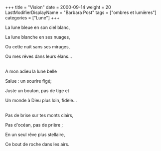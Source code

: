 +++
title = "Vision"
date = 2000-09-14
weight = 20
LastModifierDisplayName = "Barbara Post"
tags = ["ombres et lumières"]
categories = ["Lune"]
+++

La lune bleue en son ciel blanc,

La lune blanche en ses nuages,

Ou cette nuit sans ses mirages,

Ou mes rêves dans leurs élans...

 \
A mon adieu la lune belle

Salue : un sourire figé;

Juste un bouton, pas de tige et

Un monde à Dieu plus loin, fidèle...

 \
Pas de brise sur tes monts clairs,

Pas d'océan, pas de prière ;

En un seul rêve plus stellaire,

Ce bout de roche dans les airs.
